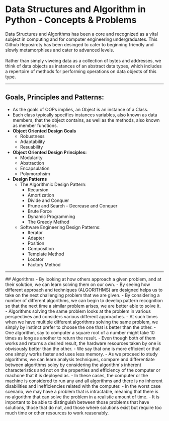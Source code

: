 ﻿# Data Structures and Algorithm in Python - Concepts & Problems

 Data Structures and Algorithms has been a core and recognized as a vital subject in computing and for computer engineering undergraduates. This Github Reposiroty has been desinged to cater to beginning friendly and slowly metamorphises and cater to advanced levels. <br>
 <br>
 Rather than simply viweing data as a collection of bytes and addresses, we think of data objects as instances of an abstract data types, which includes a repertoire of methods for performing operations on data objects of this type.
 <hr/>
 
 ## Goals, Principles and Patterns:
 - As the goals of OOPs implies, an Object is an instance of a Class.
 - Each class typically specifies instances variables, also known as data members, that the object contains, as well as the methods, also known as member functions.
 - **Object Oriented Design Goals**
     - Robustness
     - Adaptability
     - Resuability
  - **Object Oriented Design Principles:**
     - Modularity
     - Abstraction
     - Encapsulation
     - Polymorphsim
 - **Design Patterns**
     - The Algorithmic Design Pattern:
        - Recursion
        - Amortization
        - Divide and Conquer
        - Prune and Search - Decrease and Conquer
        - Brute Force
        - Dynamic Programming
        - The Greedy Method
    - Software Engineering Design Patterns:
        - Iterator
        - Adapter
        - Position
        - Composition
        - Template Method
        - Locator
        - Factory Method
<hr/>
## Algorithms
- By looking at how others approach a given problem, and at their solution, we can learn solving them on our own.
- By seeing how different approach and techniques (ALGORITHMS) are designed helps us to take on the next challenging problem that we are given.
- By considering a number of different algorithms, we can begin to develop pattern recognition so that the next time a similar problem arises, we are better able to solve it.
- Algorithms solving the same problem looks at the problem in various perspectives and considers various different approaches.
- At such times when we have multiple different algorithms solving the same problem, we simply by instinct prefer to choose the one that is better than the other.
- One algorithm, say to computer a square root of a number might take 10 times as long as another to return the result. 
- Even though both of them works and returns a desired result, the hardware resources taken by one is obvisously better than the other.
- We say that one is more efficient or that one simply works faster and uses less memory.
- As we proceed to study algorithms, we can learn analysis techniques, compare and differentiate between algorithms soley by considering the algorithm's inherent characteristics and not on the properties and efficiency of the computer or machone that it is deployed as.
- In these cases, the computer or the machine is considered to run any and all algorithms and there is no inherent disabilities and inefficiencies related with the computer.
- In the worst case scenario, we may have a problem that is intractable, meaning that there is no algorithm that can solve the problem in a realistic amount of time. 
- It is important to be able to distinguish between those problems that have solutions, those that do not, and those where
 solutions exist but require too much time or other resources to work reasonably.
